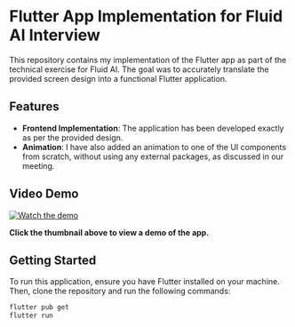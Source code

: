 # Flutter App Implementation for Fluid AI Interview

This repository contains my implementation of the Flutter app as part of the technical exercise for Fluid AI. The goal was to accurately translate the provided screen design into a functional Flutter application.

## Features

- **Frontend Implementation**: The application has been developed exactly as per the provided design.
- **Animation**: I have also added an animation to one of the UI components from scratch, without using any external packages, as discussed in our meeting.

## Video Demo

[![Watch the demo](https://img.youtube.com/vi/FVFWv2-jTUQ/0.jpg)](https://youtube.com/shorts/FVFWv2-jTUQ?feature=share)

**Click the thumbnail above to view a demo of the app.**

## Getting Started

To run this application, ensure you have Flutter installed on your machine. Then, clone the repository and run the following commands:

```bash
flutter pub get
flutter run
